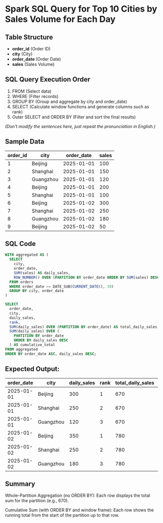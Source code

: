 # Spark SQL Query for Top 10 Cities by Sales Volume for Each Day

## Table Structure
- **order_id** (Order ID)
- **city** (City)
- **order_date** (Order Date)
- **sales** (Sales Volume)

## SQL Query Execution Order
1. FROM (Select data)
2. WHERE (Filter records)
3. GROUP BY (Group and aggregate by city and order_date)
4. SELECT (Calculate window functions and generate columns such as rank)
5. Outer SELECT and ORDER BY (Filter and sort the final results)
   
*(Don't modify the sentences here, just repeat the pronunciation in English.)*

## Sample Data

| order_id | city      | order_date | sales |
|----------|-----------|------------|-------|
| 1        | Beijing   | 2025-01-01 | 100   |
| 2        | Shanghai  | 2025-01-01 | 150   |
| 3        | Guangzhou | 2025-01-01 | 120   |
| 4        | Beijing   | 2025-01-01 | 200   |
| 5        | Shanghai  | 2025-01-01 | 100   |
| 6        | Beijing   | 2025-01-02 | 300   |
| 7        | Shanghai  | 2025-01-02 | 250   |
| 8        | Guangzhou | 2025-01-02 | 180   |
| 9        | Beijing   | 2025-01-02 | 50    |

## SQL Code

```sql
WITH aggregated AS (
  SELECT
    city,
    order_date,
    SUM(sales) AS daily_sales,
    ROW_NUMBER() OVER (PARTITION BY order_date ORDER BY SUM(sales) DESC) AS rank
  FROM orders
  WHERE order_date >= DATE_SUB(CURRENT_DATE(), 30)
  GROUP BY city, order_date
)

SELECT
  order_date,
  city,
  daily_sales,
  rank,
  SUM(daily_sales) OVER (PARTITION BY order_date) AS total_daily_sales,
  SUM(daily_sales) OVER (
    PARTITION BY order_date
    ORDER BY daily_sales DESC
  ) AS cumulative_total
FROM aggregated
ORDER BY order_date ASC, daily_sales DESC;
```


## Expected Output:

| order_date | city      | daily_sales | rank | total_daily_sales | cumulative_total |
|------------|-----------|-------------|------|-------------------|------------------|
| 2025-01-01 | Beijing   | 300         | 1    | 670               | 300              |
| 2025-01-01 | Shanghai  | 250         | 2    | 670               | 550              |
| 2025-01-01 | Guangzhou | 120         | 3    | 670               | 670              |
| 2025-01-02 | Beijing   | 350         | 1    | 780               | 350              |
| 2025-01-02 | Shanghai  | 250         | 2    | 780               | 600              |
| 2025-01-02 | Guangzhou | 180         | 3    | 780               | 780              |

## Summary

Whole-Partition Aggregation (no ORDER BY):
Each row displays the total sum for the partition (e.g., 670).

Cumulative Sum (with ORDER BY and window frame):
Each row shows the running total from the start of the partition up to that row.

